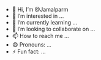 - 👋 Hi, I’m @Jamalparm
- 👀 I’m interested in ...
- 🌱 I’m currently learning ...
- 💞️ I’m looking to collaborate on ...
- 📫 How to reach me ...
- 😄 Pronouns: ...
- ⚡ Fun fact: ...

<!---
Jamalparm/Jamalparm is a ✨ special ✨ repository because its `README.md` (this file) appears on your GitHub profile.
You can click the Preview link to take a look at your changes.
--->
